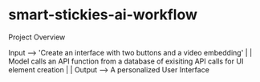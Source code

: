 # smart-stickies-ai-workflow

Project Overview

Input --> 'Create an interface with two buttons and a video embedding'
        |
        |
Model calls an API function from a database of exisiting API calls for UI element creation
        |
        |
Output --> A personalized User Interface 

